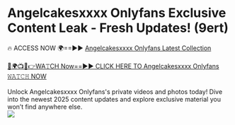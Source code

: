 # Angelcakesxxxx Onlyfans Exclusive Content Leak - Fresh Updates! (9ert)

🔥 ACCESS NOW 🌍==►► <a href="https://tinyurl.com/kvy9nzfs" rel="nofollow">Angelcakesxxxx Onlyfans Latest Collection</a>
<br><br>
[🔴🌍📺📱👉WA𝚃CH Now==►► CLICK HERE TO Angelcakesxxxx Onlyfans 𝚆𝙰𝚃𝙲𝙷 NOW](https://tinyurl.com/kvy9nzfs)
<br><br>
Unlock Angelcakesxxxx Onlyfans's private videos and photos today! Dive into the newest 2025 content updates and explore exclusive material you won’t find anywhere else.
<br>
<a href="https://tinyurl.com/kvy9nzfs" rel="nofollow" data-target="animated-image.originalLink"><img src="https://camo.githubusercontent.com/8a4f000d20f83aca3bf7ec5f350d767afa0574a8a352519fd8cfa583a6f93a33/68747470733a2f2f692e696d6775722e636f6d2f644a486b345a712e676966" data-canonical-src="https://i.imgur.com/dJHk4Zq.gif" style="max-width: 100%; display: inline-block;" data-target="animated-image.originalImage"></a>
<br>
